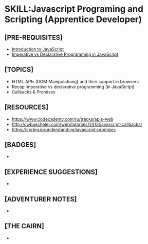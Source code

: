 # SKILL:Javascript Programing and Scripting (Apprentice Developer)

## [PRE-REQUISITES]
  * [Introduction to JavaScript](https://github.com/Harmelodic/skill-intro-to-javascript-apprentice-dev)
  * [Imperative vs Declarative Programming in JavaScript](https://github.com/jigna-shah/skill-Imperative-vs-Declarative-Programming-JS-apprentice-dev)

## [TOPICS]
  *  HTML APIs (DOM Manipulationg) and their support in browsers
  *  Recap imperative vs declarative programming (in JavaScript)
  *  Callbacks & Promises
  	   
## [RESOURCES]
  * https://www.codecademy.com/ru/tracks/apis-web
  * http://cwbuecheler.com/web/tutorials/2013/javascript-callbacks/
  * https://spring.io/understanding/javascript-promises

## [BADGES]
  * 

## [EXPERIENCE SUGGESTIONS]
  * 

## [ADVENTURER NOTES]
  * 

## [THE CAIRN]
  * 
